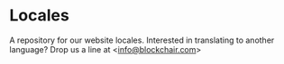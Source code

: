 # Locales
A repository for our website locales. Interested in translating to another language? Drop us a line at &lt;info@blockchair.com>
